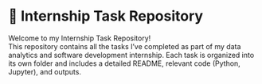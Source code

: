 # 🧠 Internship Task Repository

Welcome to my Internship Task Repository!  
This repository contains all the tasks I’ve completed as part of my data analytics and software development internship. Each task is organized into its own folder and includes a detailed README, relevant code (Python, Jupyter), and outputs.

